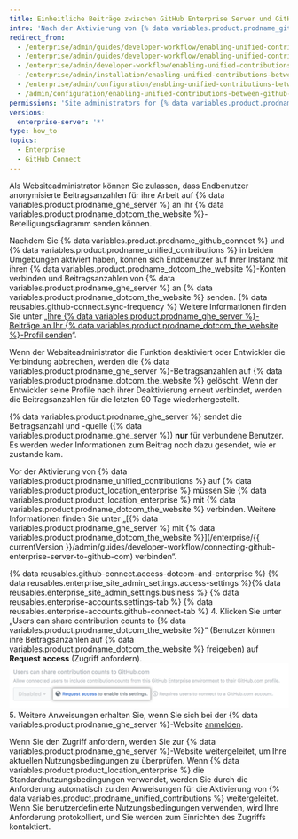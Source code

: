 ```yaml
---
title: Einheitliche Beiträge zwischen GitHub Enterprise Server und GitHub.com aktivieren
intro: 'Nach der Aktivierung von {% data variables.product.prodname_github_connect %} können Sie festlegen, dass {% data variables.product.prodname_ghe_cloud %}-Mitglieder ihre Arbeit auf {% data variables.product.prodname_ghe_server %} hervorheben können, indem sie die Beitragsanzahlen an ihre {% data variables.product.prodname_dotcom_the_website %}-Profile senden.'
redirect_from:
  - /enterprise/admin/guides/developer-workflow/enabling-unified-contributions-between-github-enterprise-and-github-com/
  - /enterprise/admin/guides/developer-workflow/enabling-unified-contributions-between-github-enterprise-server-and-github-com/
  - /enterprise/admin/developer-workflow/enabling-unified-contributions-between-github-enterprise-server-and-githubcom/
  - /enterprise/admin/installation/enabling-unified-contributions-between-github-enterprise-server-and-githubcom
  - /enterprise/admin/configuration/enabling-unified-contributions-between-github-enterprise-server-and-githubcom
  - /admin/configuration/enabling-unified-contributions-between-github-enterprise-server-and-githubcom
permissions: 'Site administrators for {% data variables.product.prodname_ghe_server %} who are also owners of the connected {% data variables.product.prodname_ghe_cloud %} organization or enterprise account can enable unified contributions between {% data variables.product.prodname_ghe_server %} and {% data variables.product.prodname_dotcom_the_website %}.'
versions:
  enterprise-server: '*'
type: how_to
topics:
  - Enterprise
  - GitHub Connect
---
```


Als Websiteadministrator können Sie zulassen, dass Endbenutzer anonymisierte Beitragsanzahlen für ihre Arbeit auf {% data variables.product.prodname_ghe_server %} an ihr {% data variables.product.prodname_dotcom_the_website %}-Beteiligungsdiagramm senden können.

Nachdem Sie {% data variables.product.prodname_github_connect %} und {% data variables.product.prodname_unified_contributions %} in beiden Umgebungen aktiviert haben, können sich Endbenutzer auf Ihrer Instanz mit ihren {% data variables.product.prodname_dotcom_the_website %}-Konten verbinden und Beitragsanzahlen von {% data variables.product.prodname_ghe_server %} an {% data variables.product.prodname_dotcom_the_website %} senden. {% data reusables.github-connect.sync-frequency %} Weitere Informationen finden Sie unter „[Ihre {% data variables.product.prodname_ghe_server %}-Beiträge an Ihr {% data variables.product.prodname_dotcom_the_website %}-Profil senden](/articles/sending-your-github-enterprise-server-contributions-to-your-github-com-profile/)“.

Wenn der Websiteadministrator die Funktion deaktiviert oder Entwickler die Verbindung abbrechen, werden die {% data variables.product.prodname_ghe_server %}-Beitragsanzahlen auf {% data variables.product.prodname_dotcom_the_website %} gelöscht. Wenn der Entwickler seine Profile nach ihrer Deaktivierung erneut verbindet, werden die Beitragsanzahlen für die letzten 90 Tage wiederhergestellt.

{% data variables.product.prodname_ghe_server %} sendet die Beitragsanzahl und -quelle ({% data variables.product.prodname_ghe_server %}) **nur** für verbundene Benutzer. Es werden weder Informationen zum Beitrag noch dazu gesendet, wie er zustande kam.

Vor der Aktivierung von {% data variables.product.prodname_unified_contributions %} auf {% data variables.product.product_location_enterprise %} müssen Sie {% data variables.product.product_location_enterprise %} mit {% data variables.product.prodname_dotcom_the_website %} verbinden. Weitere Informationen finden Sie unter „[{% data variables.product.prodname_ghe_server %} mit {% data variables.product.prodname_dotcom_the_website %}](/enterprise/{{ currentVersion }}/admin/guides/developer-workflow/connecting-github-enterprise-server-to-github-com) verbinden“.

{% data reusables.github-connect.access-dotcom-and-enterprise %}
{% data reusables.enterprise_site_admin_settings.access-settings %}{% data reusables.enterprise_site_admin_settings.business %}
{% data reusables.enterprise-accounts.settings-tab %}
{% data reusables.enterprise-accounts.github-connect-tab %}
4. Klicken Sie unter „Users can share contribution counts to {% data variables.product.prodname_dotcom_the_website %}“ (Benutzer können ihre Beitragsanzahlen auf {% data variables.product.prodname_dotcom_the_website %} freigeben) auf **Request access** (Zugriff anfordern). ![Option zum Anfordern des Zugriffs auf einheitliche Beiträge](/assets/images/enterprise/site-admin-settings/dotcom-ghe-connection-request-access.png)
5. Weitere Anweisungen erhalten Sie, wenn Sie sich bei der {% data variables.product.prodname_ghe_server %}-Website [anmelden](https://enterprise.github.com/login).

Wenn Sie den Zugriff anfordern, werden Sie zur {% data variables.product.prodname_ghe_server %}-Website weitergeleitet, um Ihre aktuellen Nutzungsbedingungen zu überprüfen. Wenn {% data variables.product.product_location_enterprise %} die Standardnutzungsbedingungen verwendet, werden Sie durch die Anforderung automatisch zu den Anweisungen für die Aktivierung von {% data variables.product.prodname_unified_contributions %} weitergeleitet. Wenn Sie benutzerdefinierte Nutzungsbedingungen verwenden, wird Ihre Anforderung protokolliert, und Sie werden zum Einrichten des Zugriffs kontaktiert.
